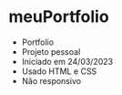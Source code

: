 # meuPortfolio

- Portfolio
- Projeto pessoal
- Iniciado em 24/03/2023
- Usado HTML e CSS
- Não responsivo
